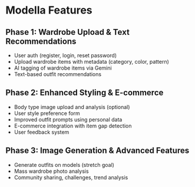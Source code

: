 # Modella Features

## Phase 1: Wardrobe Upload & Text Recommendations
- User auth (register, login, reset password)
- Upload wardrobe items with metadata (category, color, pattern)
- AI tagging of wardrobe items via Gemini
- Text-based outfit recommendations

## Phase 2: Enhanced Styling & E-commerce
- Body type image upload and analysis (optional)
- User style preference form
- Improved outfit prompts using personal data
- E-commerce integration with item gap detection
- User feedback system

## Phase 3: Image Generation & Advanced Features
- Generate outfits on models (stretch goal)
- Mass wardrobe photo analysis
- Community sharing, challenges, trend analysis
